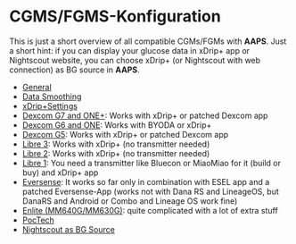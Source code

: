 # CGMS/FGMS-Konfiguration

This is just a short overview of all compatible CGMs/FGMs with **AAPS**.
Just a short hint: if you can display your glucose data in xDrip+ app or Nightscout website, you can choose xDrip+ (or Nightscout with web connection) as BG source in **AAPS**.

- [General](../CompatibleCgms/GeneralCGMRecommendation.md)
- [Data Smoothing](../CompatibleCgms/SmoothingBloodGlucoseData.md)
- [xDrip+Settings](../CompatibleCgms/xDrip.md)
- [Dexcom G7 and ONE+](../CompatibleCgms/DexcomG7.md): Works with xDrip+ or patched Dexcom app
- [Dexcom G6 and ONE](../CompatibleCgms/DexcomG6.md): Works with BYODA or xDrip+
- [Dexcom G5](../CompatibleCgms/DexcomG5.md): Works with xDrip+ or patched Dexcom app
- [Libre 3](../CompatibleCgms/Libre3.md): Works with xDrip+ (no transmitter needed)
- [Libre 2](../CompatibleCgms/Libre2.md): Works with xDrip+ (no transmitter needed)
- [Libre 1](../CompatibleCgms/Libre1.md): You need a transmitter like Bluecon or MiaoMiao for it (build or buy) and xDrip+ app
- [Eversense](../CompatibleCgms/Eversense.md): It works so far only in combination with ESEL app and a patched Eversense-App (works not with Dana RS and LineageOS, but DanaRS and Android or Combo and Lineage OS work fine)
- [Enlite (MM640G/MM630G)](../CompatibleCgms/MM640g.md): quite complicated with a lot of extra stuff
- [PocTech](../CompatibleCgms/PocTech.md)
- [Nightscout as BG Source](../CompatibleCgms/CgmNightscoutUpload.md)
